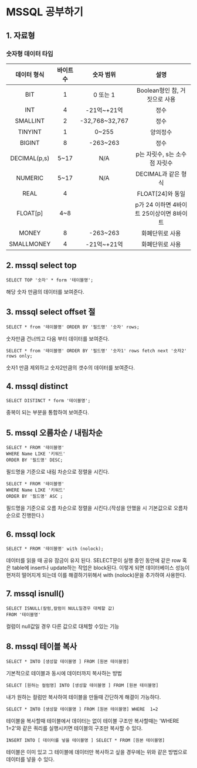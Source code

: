 # MSSQL 공부하기

## 1. 자료형

### 숫자형 데이터 타입 
| 데이터 형식 | 바이트 수| 숫자 범위 | 설명 |
|:---:|:---:|:---:|:---:|
|BIT |1 |0 또는 1 |Boolean형인 참, 거짓으로 사용 |
|INT| 4| -21억~+21억| 정수 |
|SMALLINT| 2| -32,768~32,767| 정수 |
|TINYINT| 1| 0~255| 양의정수 |
|BIGINT| 8| -263~263| 정수|
|DECIMAL(p,s)| 5~17| N/A| p는 자릿수, s는 소수점 자릿수 |
|NUMERIC| 5~17| N/A| DECIMAL과 같은 형식 |
|REAL| 4|| FLOAT[24]와 동일 |
|FLOAT[p]| 4~8|| p가 24 이하면 4바이트 25이상이면 8바이트 |
|MONEY| 8| -263~263| 화폐단위로 사용 |
|SMALLMONEY| 4| -21억~+21억| 화폐단위로 사용|

## 2. mssql select top
```
SELECT TOP '숫자' * form '테이블명';
```
해당 숫자 만큼의 데이터를 보여준다.

## 3. mssql select offset 절
```
SELECT * from '테이블명' ORDER BY '필드명' '숫자' rows;
```
숫자만큼 건너띄고 다음 부터 데이터를 보여준다.

```
SELECT * from '테이블명' ORDER BY '필드명' '숫자1' rows fetch next '숫자2' rows only;
```
숫자1 만큼 제외하고 숫자2만큼의 갯수의 데이터를 보여준다.

## 4. mssql distinct
```
SELECT DISTINCT * form '테이블명';
```
중복이 되는 부분을 통합하여 보여준다.

## 5. mssql 오름차순 / 내림차순
```
SELECT * FROM '테이블명'  
WHERE Name LIKE '키워드'  
ORDER BY '필드명' DESC;
```
필드명을 기준으로 내림 차순으로 정렬을 시킨다.

```
SELECT * FROM '테이블명'  
WHERE Name LIKE '키워드'  
ORDER BY '필드명' ASC ;
```
필드명을 기준으로 오름 차순으로 정렬을 시킨다.(작성을 안했을 시 기본값으로 오름차순으로 진행한다.)

## 6. mssql lock
```
SELECT * FROM '테이블명' with (nolock);
```
데이터를 읽을 때 공유 잠금이 유지 된다.
SELECT문이 실행 중인 동안에 같은 row 혹은 table에 insert나 update하는 작업은 block된다. 이렇게 되면 데이터베이스 성능이 현저히 떨어지게 되는데 이를 해결하기위해서 with (nolock)문을 추가하여 사용한다.

## 7. mssql isnull()
```
SELECT ISNULL(칼럼,칼럼이 NULL일경우 대체할 값)
FROM '테이블명'
```
컬럼이 null값일 경우 다른 값으로 대체할 수있는 기능

## 8. mssql 테이블 복사
```
SELECT * INTO [생성할 테이블명 ] FROM [원본 테이블명]
```
기본적으로 테이블과 동시에 데이터까지 복사하는 방법

```
SELECT [원하는 컬럼명] INTO [생성할 테이블명 ] FROM [원본 테이블명]
```
내가 원하는 컬럼만 복사하여 테이블을 만들때 간단하게 해결이 가능하다.

```
SELECT * INTO [생성할 테이블명 ] FROM [원본 테이블명] WHERE  1=2
```
테이블을 복사할때 테이블에서 데이터는 없이 테이블 구조만 복사할때는 'WHERE 1=2'와 같은 쿼리를 실행시키면 테이블의 구조만 복사할 수 있다.

```
INSERT INTO [ 데이터를 넣을 테이블명 ] SELECT * FROM [원본 테이블명]
```
테이블은 이미 있고 그 테이블에 데이터만 복사하고 싶을 경우에는 위와 같은 방법으로 데이터를 넣을 수 있다.
